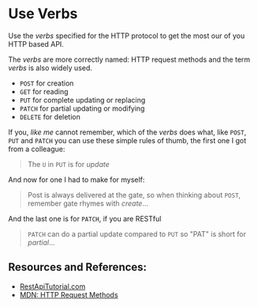 # Use Verbs

Use the _verbs_ specified for the HTTP protocol to get the most our of you HTTP based API.

The _verbs_ are more correctly named: HTTP request methods and the term _verbs_ is also widely used.

- `POST` for creation
- `GET` for reading
- `PUT` for complete updating or replacing
- `PATCH` for partial updating or modifying
- `DELETE` for deletion

If you, _like me_ cannot remember, which of the _verbs_ does what, like `POST`, `PUT` and `PATCH` you can use these simple rules of thumb, the first one I got from a colleague:

> The `U` in `PUT` is for _update_

And now for one I had to make for myself:

> Post is always delivered at the gate, so when thinking about `POST`, remember gate rhymes with _create_...

And the last one is for `PATCH`, if you are RESTful

> `PATCH` can do a partial update compared to `PUT` so "PAT" is short for _partial_...

## Resources and References:

- [RestApiTutorial.com](https://www.restapitutorial.com/lessons/httpmethods.html)
- [MDN: HTTP Request Methods](https://developer.mozilla.org/en-US/docs/Web/HTTP/Reference/Methods)
